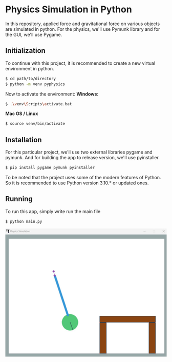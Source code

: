 # Physics Simulation in Python

In this repository, applied force and gravitational force on various objects are simulated in python. For the physics, we'll use Pymunk library and for the GUI, we'll use Pygame.

## Initialization
To continue with this project, it is recommended to create a new virtual environment in python.
```bash
$ cd path/to/directory
$ python -m venv pyphysics
```
Now to activate the environment:
**Windows:**
```bash
$ .\venv\Scripts\activate.bat
```
**Mac OS / Linux**
```bash
$ source venv/bin/activate
```
## Installation
For this particular project, we'll use two external libraries pygame and pymunk. And for building the app to release version, we'll use pyinstaller.
```bash
$ pip install pygame pymunk pyinstaller
```
To be noted that the project uses some of the modern features of Python. So it is recommended to use Python version 3.10.* or updated ones.

## Running
To run this app, simply write run the main file
```bash
$ python main.py
```

[![Demo](https://raw.githubusercontent.com/mmycin/Physics-Simulation-/master/thumbnai..jpg)](https://raw.githubusercontent.com/mmycin/Physics-Simulation-/master/20240805-1850-04.3335478.mp4)
